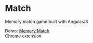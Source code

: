 Match
=====

Memory match game built with AngularJS

Demo: <a href='http://bittopia.ca/dev/Match'>Memory Match</a><br />
<a href='https://chrome.google.com/webstore/detail/memory-match/hdmamgngloabnnmgimohgakiphcjknna'>Chrome extension</a>
